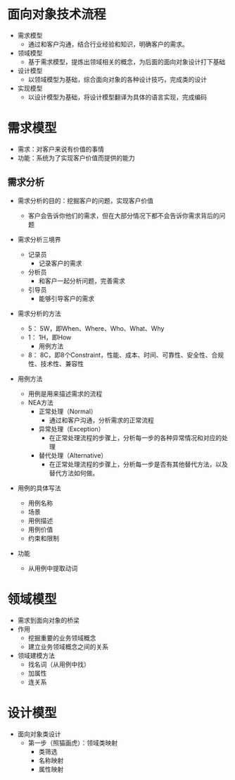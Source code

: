 # 面向对象技术流程
- 需求模型
    * 通过和客户沟通，结合行业经验和知识，明确客户的需求。
- 领域模型
    * 基于需求模型，提炼出领域相关的概念，为后面的面向对象设计打下基础
- 设计模型
    * 以领域模型为基础，综合面向对象的各种设计技巧，完成类的设计
- 实现模型
    * 以设计模型为基础，将设计模型翻译为具体的语言实现，完成编码


# 需求模型
- 需求：对客户来说有价值的事情
- 功能：系统为了实现客户价值而提供的能力

## 需求分析
- 需求分析的目的：挖掘客户的问题，实现客户价值
    * 客户会告诉你他们的需求，但在大部分情况下都不会告诉你需求背后的问题
- 需求分析三境界
    * 记录员
        * 记录客户的需求
    * 分析员
        * 和客户一起分析问题，完善需求
    * 引导员
        * 能够引导客户的需求
- 需求分析的方法
    * 5： 5W，即When、Where、Who、What、Why
    * 1： 1H，即How
        * 用例方法
    * 8： 8C，即8个Constraint，性能、成本、时间、可靠性、安全性、合规性、技术性、兼容性
- 用例方法
    * 用例是用来描述需求的流程
    * NEA方法
        * 正常处理（Normal）
            - 通过和客户沟通，分析需求的正常流程
        * 异常处理（Exception）
            - 在正常处理流程的步骤上，分析每一步的各种异常情况和对应的处理
        * 替代处理（Alternative）
            - 在正常处理流程的步骤上，分析每一步是否有其他替代方法，以及替代方法如何做。
- 用例的具体写法
    * 用例名称
    * 场景
    * 用例描述
    * 用例价值
    * 约束和限制

- 功能
    * 从用例中提取动词

# 领域模型
- 需求到面向对象的桥梁
- 作用
    * 挖掘重要的业务领域概念
    * 建立业务领域概念之间的关系
- 领域建模方法
    * 找名词（从用例中找）
    * 加属性
    * 连关系

# 设计模型
- 面向对象类设计
    * 第一步（照猫画虎）：领域类映射
        - 类筛选
        - 名称映射
        - 属性映射
